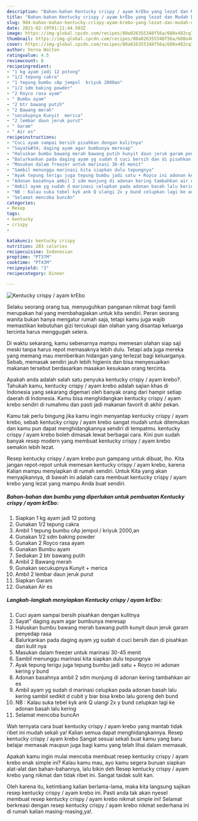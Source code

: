 ```yaml
---
description: "Bahan-bahan Kentucky crispy / ayam krEbo yang lezat dan Mudah Dibuat"
title: "Bahan-bahan Kentucky crispy / ayam krEbo yang lezat dan Mudah Dibuat"
slug: 984-bahan-bahan-kentucky-crispy-ayam-krebo-yang-lezat-dan-mudah-dibuat
date: 2021-02-19T01:11:44.503Z
image: https://img-global.cpcdn.com/recipes/80a026355348f56a/680x482cq70/kentucky-crispy-ayam-krebo-foto-resep-utama.jpg
thumbnail: https://img-global.cpcdn.com/recipes/80a026355348f56a/680x482cq70/kentucky-crispy-ayam-krebo-foto-resep-utama.jpg
cover: https://img-global.cpcdn.com/recipes/80a026355348f56a/680x482cq70/kentucky-crispy-ayam-krebo-foto-resep-utama.jpg
author: Verna Walton
ratingvalue: 4.5
reviewcount: 8
recipeingredient:
- "1 kg ayam jadi 12 potong"
- "1/2 tepung cakra"
- "1 tepung bumbu cAp jempol  kriyuk 2000an"
- "1/2 sdm baking powder"
- "2 Royco rasa ayam"
- " Bumbu ayam"
- "2 btr bawang putih"
- "2 Bawang merah"
- "secukupnya Kunyit  merica"
- "2 lembar daun jeruk purut"
- " Garam"
- " Air es"
recipeinstructions:
- "Cuci ayam sampai bersih pisahkan dengan kulitnya"
- "Sayat&#34; daging ayam agar bumbunya meresap"
- "Haluskan bumbu bawang merah bawang putih kunyit daun jeruk garam penyedap rasa"
- "Balurkankan pada daging ayam yg sudah d cuci bersih dan di pisahkan dari kulit nya"
- "Masukan dalam freezer untuk marinasi 30-45 menit"
- "Sambil menunggu marinasi kita siapkan dulu tepungnya"
- "Ayak tepung terigu juga tepung bumbu jadi satu + Royco ini adonan kering y bund"
- "Adonan basahnya ambil 2 sdm munjung di adonan kering tambahkan air es"
- "Ambil ayam yg sudah d marinasi celupkan pada adonan basah lalu kering sambil sedikit d cubit y biar bisa krebo lalu goreng deh bund"
- "NB : Kalau suka tebel kyk ank Q ulangi 2x y bund celupkan lagi ke adonan basah lalu kering"
- "Selamat mencoba buncAn"
categories:
- Resep
tags:
- kentucky
- crispy
- 

katakunci: kentucky crispy  
nutrition: 283 calories
recipecuisine: Indonesian
preptime: "PT37M"
cooktime: "PT43M"
recipeyield: "3"
recipecategory: Dinner

---
```



![Kentucky crispy / ayam krEbo](https://img-global.cpcdn.com/recipes/80a026355348f56a/680x482cq70/kentucky-crispy-ayam-krebo-foto-resep-utama.jpg)

Selaku seorang orang tua, menyuguhkan panganan nikmat bagi famili merupakan hal yang membahagiakan untuk kita sendiri. Peran seorang  wanita bukan hanya mengatur rumah saja, tetapi kamu juga wajib memastikan kebutuhan gizi tercukupi dan olahan yang disantap keluarga tercinta harus menggugah selera.

Di waktu  sekarang, kamu sebenarnya mampu memesan olahan siap saji meski tanpa harus repot memasaknya lebih dulu. Tetapi ada juga mereka yang memang mau memberikan hidangan yang terlezat bagi keluarganya. Sebab, memasak sendiri jauh lebih higienis dan bisa menyesuaikan makanan tersebut berdasarkan masakan kesukaan orang tercinta. 



Apakah anda adalah salah satu penyuka kentucky crispy / ayam krebo?. Tahukah kamu, kentucky crispy / ayam krebo adalah sajian khas di Indonesia yang sekarang digemari oleh banyak orang dari hampir setiap daerah di Indonesia. Kamu bisa menghidangkan kentucky crispy / ayam krebo sendiri di rumahmu dan pasti jadi makanan favorit di akhir pekan.

Kamu tak perlu bingung jika kamu ingin menyantap kentucky crispy / ayam krebo, sebab kentucky crispy / ayam krebo sangat mudah untuk ditemukan dan kamu pun dapat menghidangkannya sendiri di tempatmu. kentucky crispy / ayam krebo boleh dimasak lewat berbagai cara. Kini pun sudah banyak resep modern yang membuat kentucky crispy / ayam krebo semakin lebih lezat.

Resep kentucky crispy / ayam krebo pun gampang untuk dibuat, lho. Kita jangan repot-repot untuk memesan kentucky crispy / ayam krebo, karena Kalian mampu menyiapkan di rumah sendiri. Untuk Kita yang akan menyajikannya, di bawah ini adalah cara membuat kentucky crispy / ayam krebo yang lezat yang mampu Anda buat sendiri.

<!--inarticleads1-->

##### Bahan-bahan dan bumbu yang diperlukan untuk pembuatan Kentucky crispy / ayam krEbo:

1. Siapkan 1 kg ayam jadi 12 potong
1. Gunakan 1/2 tepung cakra
1. Ambil 1 tepung bumbu cAp jempol / kriyuk 2000,an
1. Gunakan 1/2 sdm baking powder
1. Gunakan 2 Royco rasa ayam
1. Gunakan  Bumbu ayam
1. Sediakan 2 btr bawang putih
1. Ambil 2 Bawang merah
1. Gunakan secukupnya Kunyit + merica
1. Ambil 2 lembar daun jeruk purut
1. Siapkan  Garam
1. Gunakan  Air es




<!--inarticleads2-->

##### Langkah-langkah menyiapkan Kentucky crispy / ayam krEbo:

1. Cuci ayam sampai bersih pisahkan dengan kulitnya
1. Sayat&#34; daging ayam agar bumbunya meresap
1. Haluskan bumbu bawang merah bawang putih kunyit daun jeruk garam penyedap rasa
1. Balurkankan pada daging ayam yg sudah d cuci bersih dan di pisahkan dari kulit nya
1. Masukan dalam freezer untuk marinasi 30-45 menit
1. Sambil menunggu marinasi kita siapkan dulu tepungnya
1. Ayak tepung terigu juga tepung bumbu jadi satu + Royco ini adonan kering y bund
1. Adonan basahnya ambil 2 sdm munjung di adonan kering tambahkan air es
1. Ambil ayam yg sudah d marinasi celupkan pada adonan basah lalu kering sambil sedikit d cubit y biar bisa krebo lalu goreng deh bund
1. NB : Kalau suka tebel kyk ank Q ulangi 2x y bund celupkan lagi ke adonan basah lalu kering
1. Selamat mencoba buncAn




Wah ternyata cara buat kentucky crispy / ayam krebo yang mantab tidak ribet ini mudah sekali ya! Kalian semua dapat menghidangkannya. Resep kentucky crispy / ayam krebo Sangat sesuai sekali buat kamu yang baru belajar memasak maupun juga bagi kamu yang telah lihai dalam memasak.

Apakah kamu ingin mulai mencoba membuat resep kentucky crispy / ayam krebo enak simple ini? Kalau kamu mau, ayo kamu segera buruan siapkan alat-alat dan bahan-bahannya, lalu bikin deh Resep kentucky crispy / ayam krebo yang nikmat dan tidak ribet ini. Sangat taidak sulit kan. 

Oleh karena itu, ketimbang kalian berlama-lama, maka kita langsung sajikan resep kentucky crispy / ayam krebo ini. Pasti anda tak akan nyesel membuat resep kentucky crispy / ayam krebo nikmat simple ini! Selamat berkreasi dengan resep kentucky crispy / ayam krebo nikmat sederhana ini di rumah kalian masing-masing,ya!.

